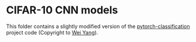 # CIFAR-10 CNN models
This folder contains a slightly modified version of the  [pytorch-classification](https://github.com/bearpaw/pytorch-classification) project code (Copyright to [Wei Yang](https://github.com/bearpaw)).
